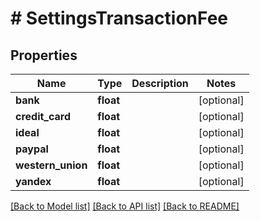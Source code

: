 # # SettingsTransactionFee

## Properties

Name | Type | Description | Notes
------------ | ------------- | ------------- | -------------
**bank** | **float** |  | [optional]
**credit_card** | **float** |  | [optional]
**ideal** | **float** |  | [optional]
**paypal** | **float** |  | [optional]
**western_union** | **float** |  | [optional]
**yandex** | **float** |  | [optional]

[[Back to Model list]](../../README.md#models) [[Back to API list]](../../README.md#endpoints) [[Back to README]](../../README.md)
